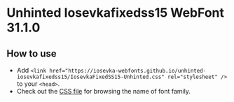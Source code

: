# Unhinted Iosevkafixedss15 WebFont 31.1.0

## How to use

- Add `<link href="https://iosevka-webfonts.github.io/unhinted-iosevkafixedss15/IosevkaFixedSS15-Unhinted.css" rel="stylesheet" />` to your `<head>`.
- Check out the [CSS file](./IosevkaFixedSS15-Unhinted.css) for browsing the name of font family.
